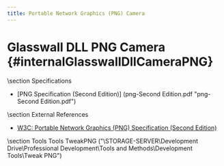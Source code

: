 ```yaml
---
title: Portable Network Graphics (PNG) Camera
---
```


Glasswall DLL PNG Camera {#internalGlasswallDllCameraPNG}
=======================

\section Specifications
- [PNG Specification (Second Edition)] (png-Second Edition.pdf "png-Second Edition.pdf")

\section External References
- [W3C: Portable Network Graphics (PNG) Specification (Second Edition)](http://www.w3.org/TR/PNG/)

\section Tools Tools
TweakPNG ("\\STORAGE-SERVER\Development Drive\Professional Development\Tools and Methods\Development Tools\Tweak PNG")
